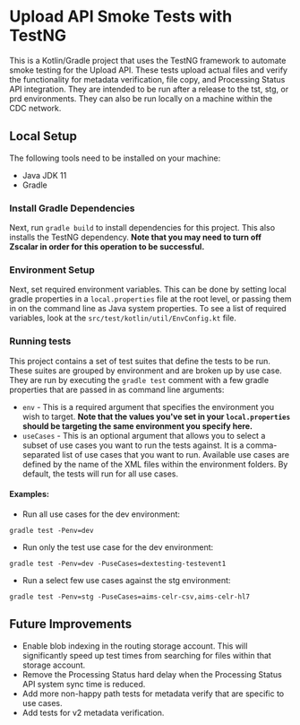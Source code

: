 # Upload API Smoke Tests with TestNG

This is a Kotlin/Gradle project that uses the TestNG framework to automate smoke testing for the Upload API.  These tests upload actual files and verify the functionality for metadata verification, file copy, and Processing Status API integration.  They are intended to be run after a release to the tst, stg, or prd environments.  They can also be run locally on a machine within the CDC network.  

## Local Setup

The following tools need to be installed on your machine:
- Java JDK 11
- Gradle

### Install Gradle Dependencies

Next, run `gradle build` to install dependencies for this project.  This also installs the TestNG dependency.  **Note that you may need to turn off Zscalar in order for this operation to be successful.**

### Environment Setup

Next, set required environment variables.  This can be done by setting local gradle properties in a `local.properties` file at the root level, or passing them in on the command line as Java system properties.  To see a list of required variables, look at the `src/test/kotlin/util/EnvConfig.kt` file.

### Running tests

This project contains a set of test suites that define the tests to be run.  These suites are grouped by environment and are broken up by use case.
They are run by executing the `gradle test` comment with a few gradle properties that are passed in as command line arguments:

- `env` - This is a required argument that specifies the environment you wish to target.  **Note that the values you've set in your `local.properties` should be targeting the same environment you specify here.**
- `useCases` - This is an optional argument that allows you to select a subset of use cases you want to run the tests against.  It is a comma-separated list of use cases that you want to run.  Available use cases are defined by the name of the XML files within the environment folders.  By default, the tests will run for all use cases.

#### Examples:

- Run all use cases for the dev environment:

`gradle test -Penv=dev`

- Run only the test use case for the dev environment:

`gradle test -Penv=dev -PuseCases=dextesting-testevent1`

- Run a select few use cases against the stg environment:

`gradle test -Penv=stg -PuseCases=aims-celr-csv,aims-celr-hl7`

## Future Improvements

- Enable blob indexing in the routing storage account.  This will significantly speed up test times from searching for files within that storage account.
- Remove the Processing Status hard delay when the Processing Status API system sync time is reduced.
- Add more non-happy path tests for metadata verify that are specific to use cases.
- Add tests for v2 metadata verification.
